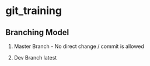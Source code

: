 # git_training

## Branching Model 

1. Master Branch - No direct change / commit is allowed

2. Dev Branch
latest
